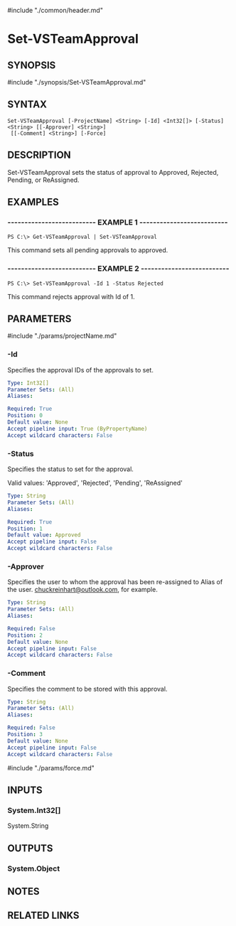 #include "./common/header.md"

# Set-VSTeamApproval

## SYNOPSIS
#include "./synopsis/Set-VSTeamApproval.md"

## SYNTAX

```
Set-VSTeamApproval [-ProjectName] <String> [-Id] <Int32[]> [-Status] <String> [[-Approver] <String>]
 [[-Comment] <String>] [-Force]
```

## DESCRIPTION
Set-VSTeamApproval sets the status of approval to Approved, Rejected, Pending, or ReAssigned.

## EXAMPLES

### -------------------------- EXAMPLE 1 --------------------------
```
PS C:\> Get-VSTeamApproval | Set-VSTeamApproval
```

This command sets all pending approvals to approved.

### -------------------------- EXAMPLE 2 --------------------------
```
PS C:\> Set-VSTeamApproval -Id 1 -Status Rejected
```

This command rejects approval with Id of 1.

## PARAMETERS

#include "./params/projectName.md"

### -Id
Specifies the approval IDs of the approvals to set.

```yaml
Type: Int32[]
Parameter Sets: (All)
Aliases: 

Required: True
Position: 0
Default value: None
Accept pipeline input: True (ByPropertyName)
Accept wildcard characters: False
```

### -Status
Specifies the status to set for the approval.

Valid values: 'Approved', 'Rejected', 'Pending', 'ReAssigned'

```yaml
Type: String
Parameter Sets: (All)
Aliases: 

Required: True
Position: 1
Default value: Approved
Accept pipeline input: False
Accept wildcard characters: False
```

### -Approver
Specifies the user to whom the approval has been re-assigned to
Alias of the user.
chuckreinhart@outlook.com, for example.

```yaml
Type: String
Parameter Sets: (All)
Aliases: 

Required: False
Position: 2
Default value: None
Accept pipeline input: False
Accept wildcard characters: False
```

### -Comment
Specifies the comment to be stored with this approval.

```yaml
Type: String
Parameter Sets: (All)
Aliases: 

Required: False
Position: 3
Default value: None
Accept pipeline input: False
Accept wildcard characters: False
```

#include "./params/force.md"

## INPUTS

### System.Int32[]
System.String

## OUTPUTS

### System.Object

## NOTES

## RELATED LINKS